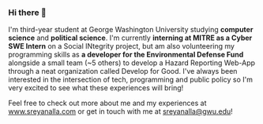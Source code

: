### Hi there 👋

<!--
**sreyanalla/sreyanalla** is a ✨ _special_ ✨ repository because its `README.md` (this file) appears on your GitHub profile.

Here are some ideas to get you started:

- 🔭 I’m currently working on ...
- 🌱 I’m currently learning ...
- 👯 I’m looking to collaborate on ...
- 🤔 I’m looking for help with ...
- 💬 Ask me about ...
- 📫 How to reach me: ...
- 😄 Pronouns: ...
- ⚡ Fun fact: ...
-->
I'm third-year student at George Washington University studying **computer science** and **political science**. I'm currently **interning at MITRE as a Cyber SWE Intern** on a Social INtegrity project, but am also volunteering my programming skills as **a developer for the Environmental Defense Fund** alongside a small team (~5 others) to develop a Hazard Reporting Web-App through a neat organization called Develop for Good. I've always been interested in the intersection of tech, programming and public policy so I'm very excited to see what these experiences will bring!

Feel free to check out more about me and my experiences at www.sreyanalla.com or get in touch with me at sreyanalla@gwu.edu!
